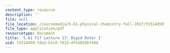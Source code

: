 ```yaml
---
content_type: resource
description: ''
file: null
file_location: /coursemedia/5-61-physical-chemistry-fall-2017/f2514d59fda2b1c87813dfe303dbf49d_MIT5_61F17_lec17.pdf
file_type: application/pdf
resourcetype: Document
title: '5.61 F17 Lecture 17: Rigid Rotor I'
uid: f2514d59-fda2-b1c8-7813-dfe303dbf49d
---
```

